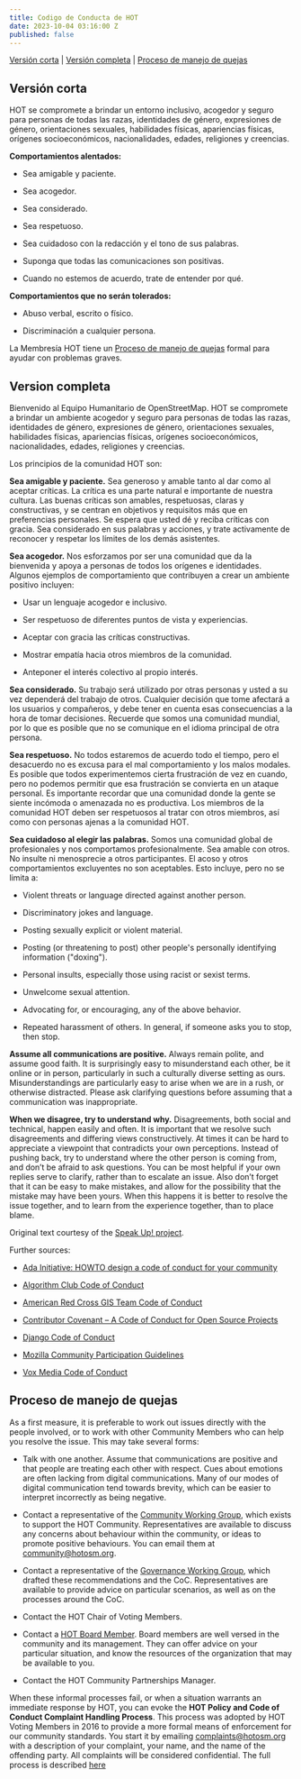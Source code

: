 ```yaml
---
title: Codigo de Conducta de HOT
date: 2023-10-04 03:16:00 Z
published: false
---
```


[Versión corta](versión-corta) | [Versión completa](#versión-completa) | [Proceso de manejo de quejas](#proceso-de-manejo-de-quejas)

## Versión corta

HOT se compromete a brindar un entorno inclusivo, acogedor y seguro para personas de todas las razas, identidades de género, expresiones de género, orientaciones sexuales, habilidades físicas, apariencias físicas, orígenes socioeconómicos, nacionalidades, edades, religiones y creencias.

**Comportamientos alentados:**

* Sea amigable y paciente.

* Sea acogedor.

* Sea considerado.

* Sea respetuoso.

* Sea cuidadoso con la redacción y el tono de sus palabras.

* Suponga que todas las comunicaciones son positivas.

* Cuando no estemos de acuerdo, trate de entender por qué.

**Comportamientos que no serán tolerados:**

* Abuso verbal, escrito o físico.

* Discriminación a cualquier persona.

La Membresía HOT tiene un [Proceso de manejo de quejas](#proceso-de-manejo-de-quejas) formal para ayudar con problemas graves.

## Version completa

Bienvenido al Equipo Humanitario de OpenStreetMap. HOT se compromete a brindar un ambiente acogedor y seguro para personas de todas las razas, identidades de género, expresiones de género, orientaciones sexuales, habilidades físicas, apariencias físicas, orígenes socioeconómicos, nacionalidades, edades, religiones y creencias.

Los principios de la comunidad HOT son:

**Sea amigable y paciente.** Sea generoso y amable tanto al dar como al aceptar críticas. La crítica es una parte natural e importante de nuestra cultura. Las buenas críticas son amables, respetuosas, claras y constructivas, y se centran en objetivos y requisitos más que en preferencias personales. Se espera que usted dé y reciba críticas con gracia. Sea considerado en sus palabras y acciones, y trate activamente de reconocer y respetar los límites de los demás asistentes.

**Sea acogedor.** Nos esforzamos por ser una comunidad que da la bienvenida y apoya a personas de todos los orígenes e identidades. Algunos ejemplos de comportamiento que contribuyen a crear un ambiente positivo incluyen:

* Usar un lenguaje acogedor e inclusivo.

* Ser respetuoso de diferentes puntos de vista y experiencias.

* Aceptar con gracia las críticas constructivas.

* Mostrar empatía hacia otros miembros de la comunidad.

* Anteponer el interés colectivo al propio interés.

**Sea considerado.** Su trabajo será utilizado por otras personas y usted a su vez dependerá del trabajo de otros. Cualquier decisión que tome afectará a los usuarios y compañeros, y debe tener en cuenta esas consecuencias a la hora de tomar decisiones. Recuerde que somos una comunidad mundial, por lo que es posible que no se comunique en el idioma principal de otra persona.

**Sea respetuoso.** No todos estaremos de acuerdo todo el tiempo, pero el desacuerdo no es excusa para el mal comportamiento y los malos modales. Es posible que todos experimentemos cierta frustración de vez en cuando, pero no podemos permitir que esa frustración se convierta en un ataque personal. Es importante recordar que una comunidad donde la gente se siente incómoda o amenazada no es productiva. Los miembros de la comunidad HOT deben ser respetuosos al tratar con otros miembros, así como con personas ajenas a la comunidad HOT.

**Sea cuidadoso al elegir las palabras.** Somos una comunidad global de profesionales y nos comportamos profesionalmente. Sea amable con otros. No insulte ni menosprecie a otros participantes. El acoso y otros comportamientos excluyentes no son aceptables. Esto incluye, pero no se limita a:

* Violent threats or language directed against another person.

* Discriminatory jokes and language.

* Posting sexually explicit or violent material.

* Posting (or threatening to post) other people's personally identifying information ("doxing").

* Personal insults, especially those using racist or sexist terms.

* Unwelcome sexual attention.

* Advocating for, or encouraging, any of the above behavior.

* Repeated harassment of others. In general, if someone asks you to stop, then stop.

**Assume all communications are positive.** Always remain polite, and assume good faith. It is surprisingly easy to misunderstand each other, be it online or in person, particularly in such a culturally diverse setting as ours. Misunderstandings are particularly easy to arise when we are in a rush, or otherwise distracted. Please ask clarifying questions before assuming that a communication was inappropriate.

**When we disagree, try to understand why.** Disagreements, both social and technical, happen easily and often. It is important that we resolve such disagreements and differing views constructively. At times it can be hard to appreciate a viewpoint that contradicts your own perceptions. Instead of pushing back, try to understand where the other person is coming from, and don’t be afraid to ask questions. You can be most helpful if your own replies serve to clarify, rather than to escalate an issue. Also don’t forget that it can be easy to make mistakes, and allow for the possibility that the mistake may have been yours. When this happens it is better to resolve the issue together, and to learn from the experience together, than to place blame.

Original text courtesy of the [Speak Up! project](http://web.archive.org/web/20141109123859/http://speakup.io/coc.html).

Further sources:

* [Ada Initiative: HOWTO design a code of conduct for your community](https://adainitiative.org/2014/02/18/howto-design-a-code-of-conduct-for-your-community/)

* [Algorithm Club Code of Conduct](https://github.com/drtortoise/critical-algorithm-studies/blob/master/code-of-conduct.md)

* [American Red Cross GIS Team Code of Conduct](https://github.com/AmericanRedCross/team-code-of-conduct)

* [Contributor Covenant – A Code of Conduct for Open Source Projects](http://contributor-covenant.org/)

* [Django Code of Conduct](https://www.djangoproject.com/conduct/)

* [Mozilla Community Participation Guidelines](https://www.mozilla.org/en-US/about/governance/policies/participation/)

* [Vox Media Code of Conduct](http://code-of-conduct.voxmedia.com/)

## Proceso de manejo de quejas

As a first measure, it is preferable to work out issues directly with the people involved, or to work with other Community Members who can help you resolve the issue. This may take several forms:

* Talk with one another. Assume that communications are positive and that people are treating each other with respect. Cues about emotions are often lacking from digital communications. Many of our modes of digital communication tend towards brevity, which can be easier to interpret incorrectly as being negative.

* Contact a representative of the [Community Working Group](https://www.hotosm.org/community/working-groups/), which exists to support the HOT Community. Representatives are available to discuss any concerns about behaviour within the community, or ideas to promote positive behaviours. You can email them at [community@hotosm.org](mailto:community@hotosm.org).

* Contact a representative of the [Governance Working Group](https://www.hotosm.org/community/working-groups/), which drafted these recommendations and the CoC. Representatives are available to provide advice on particular scenarios, as well as on the processes around the CoC.

* Contact the HOT Chair of Voting Members.

* Contact a [HOT Board Member](/board). Board members are well versed in the community and its management. They can offer advice on your particular situation, and know the resources of the organization that may be available to you.

* Contact the HOT Community Partnerships Manager.

When these informal processes fail, or when a situation warrants an immediate response by HOT, you can evoke the **HOT Policy and Code of Conduct Complaint Handling Process**. This process was adopted by HOT Voting Members in 2016 to provide a more formal means of enforcement for our community standards. You start it by emailing [complaints@hotosm.org](mailto:compaints@hotosm.org) with a description of your complaint, your name, and the name of the offending party. All complaints will be considered confidential. The full process is described [here](https://docs.google.com/document/d/1xb-SPADtSbgwl6mAgglHMPHpknt-E7lKRoIcSbW431A/edit)